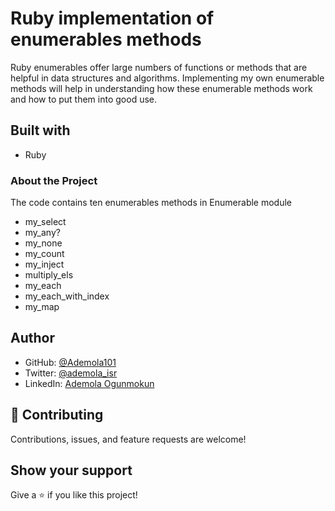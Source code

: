 # Ruby implementation of enumerables methods
Ruby enumerables offer large numbers of functions or methods that are helpful in data structures and algorithms. 
Implementing my own enumerable methods will help in understanding how these enumerable methods work and how to put them into good use.
## Built with

* Ruby

### About the Project

The code contains ten enumerables methods in Enumerable module

* my_select
* my_any?
* my_none
* my_count
* my_inject
* multiply_els
* my_each
* my_each_with_index
* my_map

## Author

* GitHub: [@Ademola101](https://github.com/Ademola101)
* Twitter: [@ademola_isr](https://twitter.com/ademola_isr)
* LinkedIn: [Ademola Ogunmokun](https://linkedin.com/in/ademola-ogunmokun-492575203)

## 🤝 Contributing

Contributions, issues, and feature requests are welcome!

## Show your support

Give a ⭐️ if you like this project!
